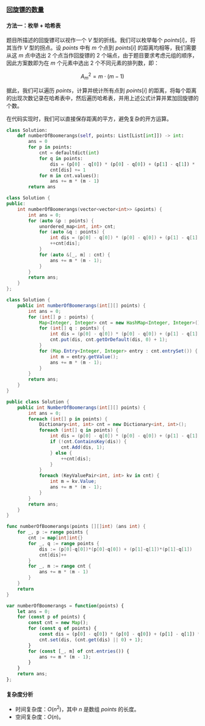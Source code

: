 ### [回旋镖的数量](https://leetcode.cn/problems/number-of-boomerangs/solutions/994189/hui-xuan-biao-de-shu-liang-by-leetcode-s-lft5/)

#### 方法一：枚举 + 哈希表

题目所描述的回旋镖可以视作一个 $V$ 型的折线。我们可以枚举每个 $points[i]$，将其当作 $V$ 型的拐点。设 $points$ 中有 $m$ 个点到 $points[i]$ 的距离均相等，我们需要从这 $m$ 点中选出 $2$ 个点当作回旋镖的 $2$ 个端点，由于题目要求考虑元组的顺序，因此方案数即为在 $m$ 个元素中选出 $2$ 个不同元素的排列数，即：

$$A_m^2 = m\cdot(m-1)$$

据此，我们可以遍历 $points$，计算并统计所有点到 $points[i]$ 的距离，将每个距离的出现次数记录在哈希表中，然后遍历哈希表，并用上述公式计算并累加回旋镖的个数。

在代码实现时，我们可以直接保存距离的平方，避免复杂的开方运算。

```python
class Solution:
    def numberOfBoomerangs(self, points: List[List[int]]) -> int:
        ans = 0
        for p in points:
            cnt = defaultdict(int)
            for q in points:
                dis = (p[0] - q[0]) * (p[0] - q[0]) + (p[1] - q[1]) * (p[1] - q[1])
                cnt[dis] += 1
            for m in cnt.values():
                ans += m * (m - 1)
        return ans
```

```c++
class Solution {
public:
    int numberOfBoomerangs(vector<vector<int>> &points) {
        int ans = 0;
        for (auto &p : points) {
            unordered_map<int, int> cnt;
            for (auto &q : points) {
                int dis = (p[0] - q[0]) * (p[0] - q[0]) + (p[1] - q[1]) * (p[1] - q[1]);
                ++cnt[dis];
            }
            for (auto &[_, m] : cnt) {
                ans += m * (m - 1);
            }
        }
        return ans;
    }
};
```

```java
class Solution {
    public int numberOfBoomerangs(int[][] points) {
        int ans = 0;
        for (int[] p : points) {
            Map<Integer, Integer> cnt = new HashMap<Integer, Integer>();
            for (int[] q : points) {
                int dis = (p[0] - q[0]) * (p[0] - q[0]) + (p[1] - q[1]) * (p[1] - q[1]);
                cnt.put(dis, cnt.getOrDefault(dis, 0) + 1);
            }
            for (Map.Entry<Integer, Integer> entry : cnt.entrySet()) {
                int m = entry.getValue();
                ans += m * (m - 1);
            }
        }
        return ans;
    }
}
```

```csharp
public class Solution {
    public int NumberOfBoomerangs(int[][] points) {
        int ans = 0;
        foreach (int[] p in points) {
            Dictionary<int, int> cnt = new Dictionary<int, int>();
            foreach (int[] q in points) {
                int dis = (p[0] - q[0]) * (p[0] - q[0]) + (p[1] - q[1]) * (p[1] - q[1]);
                if (!cnt.ContainsKey(dis)) {
                    cnt.Add(dis, 1);
                } else {
                    ++cnt[dis];
                }
            }
            foreach (KeyValuePair<int, int> kv in cnt) {
                int m = kv.Value;
                ans += m * (m - 1);
            }
        }
        return ans;
    }
}
```

```go
func numberOfBoomerangs(points [][]int) (ans int) {
    for _, p := range points {
        cnt := map[int]int{}
        for _, q := range points {
            dis := (p[0]-q[0])*(p[0]-q[0]) + (p[1]-q[1])*(p[1]-q[1])
            cnt[dis]++
        }
        for _, m := range cnt {
            ans += m * (m - 1)
        }
    }
    return
}
```

```javascript
var numberOfBoomerangs = function(points) {
    let ans = 0;
    for (const p of points) {
        const cnt = new Map();
        for (const q of points) {
            const dis = (p[0] - q[0]) * (p[0] - q[0]) + (p[1] - q[1]) * (p[1] - q[1]);
            cnt.set(dis, (cnt.get(dis) || 0) + 1);
        }
        for (const [_, m] of cnt.entries()) {
            ans += m * (m - 1);
        }
    }
    return ans;
};
```

#### 复杂度分析

- 时间复杂度：$O(n^2)$，其中 $n$ 是数组 $points$ 的长度。
- 空间复杂度：$O(n)$。
